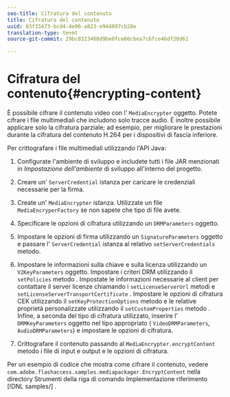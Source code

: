 ```yaml
---
seo-title: Cifratura del contenuto
title: Cifratura del contenuto
uuid: 03f33473-bcd4-4e06-a823-e944897cb28e
translation-type: tm+mt
source-git-commit: 29bc8323460d9be0fce66cbea7c6fce46df20d61

---
```



# Cifratura del contenuto{#encrypting-content}

È possibile cifrare il contenuto video con l&#39; `MediaEncrypter` oggetto. Potete cifrare i file multimediali che includono solo tracce audio. È inoltre possibile applicare solo la cifratura parziale; ad esempio, per migliorare le prestazioni durante la cifratura del contenuto H.264 per i dispositivi di fascia inferiore.

Per crittografare i file multimediali utilizzando l&#39;API Java:

1. Configurate l&#39;ambiente di sviluppo e includete tutti i file JAR menzionati in *Impostazione dell&#39;ambiente* di sviluppo all&#39;interno del progetto.
1. Creare un&#39; `ServerCredential` istanza per caricare le credenziali necessarie per la firma.
1. Create un&#39; `MediaEncrypter` istanza. Utilizzate un file `MediaEncryperFactory` se non sapete che tipo di file avete.

1. Specificare le opzioni di cifratura utilizzando un `DRMParameters` oggetto.
1. Impostare le opzioni di firma utilizzando un `SignatureParameters` oggetto e passare l&#39; `ServerCredential` istanza al relativo `setServerCredentials` metodo.

1. Impostare le informazioni sulla chiave e sulla licenza utilizzando un `V2KeyParameters` oggetto. Impostare i criteri DRM utilizzando il `setPolicies` metodo . Impostate le informazioni necessarie al client per contattare il server licenze chiamando i `setLicenseServerUrl` metodi e `setLicenseServerTransportCertificate` . Impostare le opzioni di cifratura CEK utilizzando il `setKeyProtectionOptions` metodo e le relative proprietà personalizzate utilizzando il `setCustomProperties` metodo . Infine, a seconda del tipo di cifratura utilizzato, inserire l&#39; `DRMKeyParameters` oggetto nel tipo appropriato ( `VideoDRMParameters`, `AudioDRMParameters`) e impostare le opzioni di cifratura.

1. Crittografare il contenuto passando al `MediaEncrypter.encryptContent` metodo i file di input e output e le opzioni di cifratura.

Per un esempio di codice che mostra come cifrare il contenuto, vedere `com.adobe.flashaccess.samples.mediapackager.EncryptContent` nella directory Strumenti della riga di comando Implementazione riferimento [!DNL samples/] .
